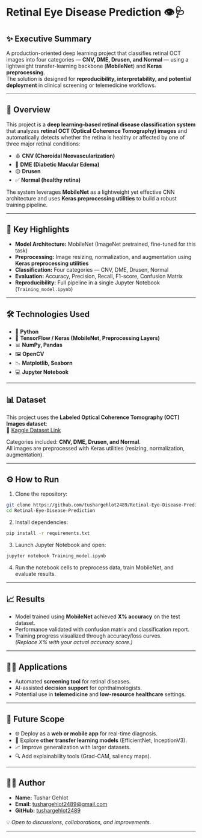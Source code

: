 # Retinal Eye Disease Prediction 👁️🩺  

## ✨ Executive Summary  
A production-oriented deep learning project that classifies retinal OCT images into four categories — **CNV, DME, Drusen, and Normal** — using a lightweight transfer-learning backbone (**MobileNet**) and **Keras preprocessing**.  
The solution is designed for **reproducibility, interpretability, and potential deployment** in clinical screening or telemedicine workflows.  

---

## 📌 Overview  
This project is a **deep learning–based retinal disease classification system** that analyzes **retinal OCT (Optical Coherence Tomography) images** and automatically detects whether the retina is healthy or affected by one of three major retinal conditions:  

- 🩸 **CNV (Choroidal Neovascularization)**  
- 💉 **DME (Diabetic Macular Edema)**  
- 🟡 **Drusen**  
- ✅ **Normal (healthy retina)**  

The system leverages **MobileNet** as a lightweight yet effective CNN architecture and uses **Keras preprocessing utilities** to build a robust training pipeline.  

---

## 🚀 Key Highlights  
- **Model Architecture:** MobileNet (ImageNet pretrained, fine-tuned for this task)  
- **Preprocessing:** Image resizing, normalization, and augmentation using **Keras preprocessing utilities**  
- **Classification:** Four categories — CNV, DME, Drusen, Normal  
- **Evaluation:** Accuracy, Precision, Recall, F1-score, Confusion Matrix  
- **Reproducibility:** Full pipeline in a single Jupyter Notebook (`Training_model.ipynb`)  

---

## 🛠️ Technologies Used  
- 🐍 **Python**  
- 🤖 **TensorFlow / Keras (MobileNet, Preprocessing Layers)**  
- 📊 **NumPy, Pandas**  
- 🖼️ **OpenCV**  
- 📉 **Matplotlib, Seaborn**  
- 💻 **Jupyter Notebook**  

---

## 📊 Dataset  
This project uses the **Labeled Optical Coherence Tomography (OCT) Images dataset**:  
🔗 [Kaggle Dataset Link](https://www.kaggle.com/datasets/anirudhcv/labeled-optical-coherence-tomography-oct)  

Categories included: **CNV, DME, Drusen, and Normal**.  
All images are preprocessed with Keras utilities (resizing, normalization, augmentation).  

---

## ⚙️ How to Run  
1. Clone the repository:  
```bash
git clone https://github.com/tushargehlot2489/Retinal-Eye-Disease-Prediction.git
cd Retinal-Eye-Disease-Prediction
```  
2. Install dependencies:  
```bash
pip install -r requirements.txt
```  
3. Launch Jupyter Notebook and open:  
```bash
jupyter notebook Training_model.ipynb
```  
4. Run the notebook cells to preprocess data, train MobileNet, and evaluate results.  

---

## 📈 Results  
- Model trained using **MobileNet** achieved **X% accuracy** on the test dataset.  
- Performance validated with confusion matrix and classification report.  
- Training progress visualized through accuracy/loss curves.  
*(Replace X% with your actual accuracy score.)*  

---

## 🧑‍⚕️ Applications  
- Automated **screening tool** for retinal diseases.  
- AI-assisted **decision support** for ophthalmologists.  
- Potential use in **telemedicine** and **low-resource healthcare** settings.  

---

## 🔮 Future Scope  
- 🌐 Deploy as a **web or mobile app** for real-time diagnosis.  
- 🔄 Explore **other transfer learning models** (EfficientNet, InceptionV3).  
- 📈 Improve generalization with larger datasets.  
- 🔍 Add explainability tools (Grad-CAM, saliency maps).  

---

## 👨‍💻 Author  
- **Name:** Tushar Gehlot  
- **Email:** tushargehlot2489@gmail.com  
- **GitHub:** [tushargehlot2489](https://github.com/tushargehlot2489)  

💡 *Open to discussions, collaborations, and improvements.*  

---
